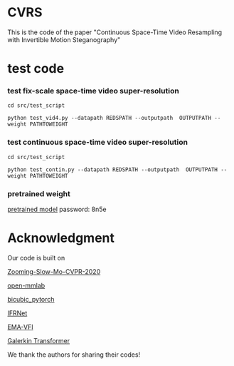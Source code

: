 # CVRS 
This is the code of the paper "Continuous Space-Time Video Resampling with Invertible Motion Steganography"



# test code

### test fix-scale space-time video super-resolution
```
cd src/test_script

python test_vid4.py --datapath REDSPATH --outputpath  OUTPUTPATH --weight PATHTOWEIGHT
```

### test continuous space-time video super-resolution
```
cd src/test_script

python test_contin.py --datapath REDSPATH --outputpath  OUTPUTPATH --weight PATHTOWEIGHT
```

### pretrained weight
[pretrained model]( https://pan.baidu.com/s/1PA7IoclyZsDXA7EhNlGQjA?pwd=8n5e)
password: 8n5e 



# Acknowledgment
Our code is built on

 [Zooming-Slow-Mo-CVPR-2020](https://github.com/Mukosame/Zooming-Slow-Mo-CVPR-2020)

 [open-mmlab](https://github.com/open-mmlab)

 [bicubic_pytorch](https://github.com/sanghyun-son/bicubic_pytorch)

 [IFRNet](https://github.com/ltkong218/IFRNet)

 [EMA-VFI](https://github.com/MCG-NJU/EMA-VFI)
 
 [Galerkin Transformer](https://github.com/scaomath/galerkin-transformer)
 
 We thank the authors for sharing their codes!